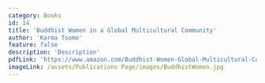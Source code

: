 ```yaml
---
category: Books
id: 14
title: 'Buddhist Women in a Global Multicultural Community'
author: 'Karma Tsomo'
feature: false
description: 'Description'
pdfLink: 'https://www.amazon.com/Buddhist-Women-Global-Multicultural-Community/dp/B005FHW8A8/ref=sr_1_1?s=books&ie=UTF8&qid=1381809952&sr=1-1&keywords=Buddhist+Women+in+a+Global+Multicultural+Community'
imageLink: /assets/Publications Page/images/BuddhistWomen.jpg
---
```

